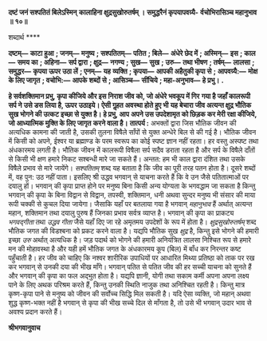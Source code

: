 **दष्टं जनं सश्पतितं बिलेऽस्मिन्** **कालाहिना क्षुद्रसुखोरुतर्षम् ।** **समुद्धरैनं कृपयापवग्र्यै-** **र्वचोभिरासिञ्च महानुभाव ॥ १०॥** 

शब्दार्थ **** 

**दष्टम्—** **काटा हुआ** **; जनम्—** **मनुष्य** **; सश्पतितम्—** **पतित** **; बिले—** **अंधेरे छेद में** **; अस्मिन्—** **इस** **; काल—** **समय का** **; अहिना—** **सर्प द्वारा** **; क्षुद्र—** **नगण्य** **; सुख—** **सुख** **; उरु—** **तथा भीषण** **; तर्षम्—** **लालसा** **; समुद्धर—** **कृपया ऊपर उठा लें** **; एनम्—** **यह** **व्यक्ति** **; कृपया—** **आपकी अहैतुकी कृपा से** **; आपवग्र्यै:—** **मोक्ष के लिए जागृत** **; वचोभि:—** **आपके शब्दों से** **; आसिञ्च—** **सींचिये** **; महा-अनुभाव—** **हे प्रभु।** **.** 

**हे सर्वशक्तिमान प्रभु, कृपा कीजिये और इस निराश जीव को, जो अंधेरे भवकूप में गिर** **गया है जहाँ कालरूपी सर्प ने उसे डस लिया है, ऊपर उठाइये। ऐसी गॢहत अवस्था होते हुए भी** **यह बेचारा जीव अत्यन्त क्षुद्र भौतिक सुख भोगने की उत्कट इच्छा से युक्त है। हे प्रभु, आप** **अपने उस उपदेशामृत को छिड़क कर मेरी रक्षा कीजिये, जो आध्यात्मिक मुक्ति के लिए जागृत** **करने वाला है।** **तात्पर्य :** अभक्तों द्वारा जिस भौतिक जीवन की अत्यधिक कामना की जाती है, उसकी तुलना विषैले साँपों से युक्त अन्धेरे बिल से की गई है। भौतिक जीवन में किसी को अपने, ईश्वर या ब्रह्माण्ड के परम स्वरूप का कोई स्पष्ट ज्ञान नहीं रहता। हर वस्तु अस्पष्ट तथा अंधकारमय लगती है। भौतिक जीवन में कालरूपी विषैला सर्प सदैव डराता रहता है और सर्प के विषैले दाँतों से किसी भी क्षण हमारे निकट सश्बन्धी मारे जा सकते हैं। अन्तत: हम भी काल द्वारा दंशित तथा उसके विषैले प्रभाव से मारे जायेंगे। *सश्पतितम्* शब्द यह बताता है कि जीव का पूरी तरह पतन होता है। दूसरे शब्दों में, वह पुन: उठ नहीं पाता। इसलिए श्री उद्धव भगवान् से याचना करते हैं कि वे उन जैसे पतितात्माओं पर दयालु हों। भगवान् की कृपा प्राप्त होने पर मनुष्य बिना किसी अन्य योग्यता के भगवद्धाम जा सकता है किन्तु भगवान् की कृपा के बिना विद्वान से विद्वान, तपस्वी, शक्तिमान, धनी अथवा सुन्दर मनुष्य भी संसार की माया रूपी चक्की से कुचल दिया जायेगा। जैसाकि यहाँ पर बतलाया गया है भगवान् *महानुभाव* हैं अर्थात् अत्यन्त महान, शक्तिमान तथा दयालु पुरुष हैं जिनका प्रभाव सर्वत्र व्याप्त है। भगवान् की कृपा का प्राकट्य *भगवद्गीता* तथा *उद्धव गीता* जैसे यहाँ दिए जा रहे अमृतमय उपदेशों के रूप में होता है। *क्षुद्रसुखोरुतर्षम्* शब्द भौतिक जगत की विडश्बना को प्रकट करने वाला है। यद्यपि भौतिक सुख *क्षुद्र*  है, किन्तु इसे भोगने की हमारी इच्छा *उरु* अर्थात् अत्यधिक है। जड़ पदार्थ को भोगने की हमारी अनियंत्रित लालसा निश्चित रूप से हमारे मन की मोहावस्था है और यही हमें भौतिक जगत के अंधकारमय कूप (बिल) में बाँध कर निरन्तर कष्ट पहुँचाती है। हर जीव को चाहिए कि नश्वर शारीरिक उपाधियों पर आधारित मिथ्या प्रतिष्ठा को ताक पर रख कर भगवान् से उनकी दया की भीख माँगे। भगवान् पतित से पतित जीव की हर सच्ची याचना को सुनते हैं और भगवान् की कृपा का फल अद्भुत होता है। यद्यपि ज्ञानी, योगी तथा सकाम कर्मी अपना अपना लक्ष्य पाने के लिए अथक परिश्रम करते हैं, किन्तु उनकी स्थिति नाजुक तथा अनिश्चित रहती है। किन्तु मात्र कृष्ण-कृपा पाने से मनुष्य को जीवन की सर्वोच्च सिद्धि मिल सकती है। यदि ऐसा व्यक्ति, जो महान् अथवा शुद्ध कृष्ण-भक्त नहीं है भगवान् से कृपा की भीख सच्चे दिल से माँगता है, तो उसे भी भगवान् उदार भाव से अवश्य प्रदान करते हैं।  

**श्रीभगवानुवाच** 